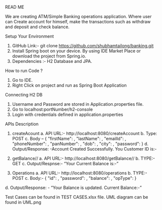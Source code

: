 READ ME

We are creating ATM/Simple Banking operations application. Where user can Create account for himself, make the transactions such as withdraw and deposit and check balance.

Setup Your Environment
1. GitHub Link:- git clone https://github.com/shubhamtailong/banking.git
2. Install Spring boot on your device. By using IDE Market Place or download the project from Spring.io.
3.  Dependencies :- H2 Database and JPA.

How to run Code ?
1. Go to IDE.
2. Right Click on project and run as Spring Boot Application

Connecting H2 DB
1. Username and Password are stored in Application.properties file.
2. Go to localhost:portNumber/h2-console
3. Login with credentials defined in application.properties

APIs Description
1.	createAcount
a.	API URL:- http://localhost:8080/createAccount
b.	Type: POST
c.	Body –
{
    "firstName": <String>,
    "lastName": <String>,
    "emailId": <String>,
    "phoneNumber": <int>,
    "panNumber": <String>,
    "dob": <String>,
    "city": <String>,
    "password": <String>
}
d.	Output/Response: -Account Created Successfully. You Customer ID is:-<CustomerID>

2.	getBalance/<customerId>/<Password>
a.	API  URL:- http://localhost:8080/getBalance/<customer>/<pass>
b.	TYPE:-  GET
c.	Output/Respnse:- “Your Current Balance is:-”<Balance>

3.	Operations
a.	API URL:- http://localhost:8080/operations
b.	TYPE:- POST
c.	Body:- 
{
    "id": <int>,
    "password": <String>,
    "balance": <Double>,
    "opType": <String>
}

d.	Output/Response: - “Your Balance is updated. Current Balance:-”<Balance>


Test Cases can be found in TEST CASES.xlsx file.
UML diagram can be found in UML.png
